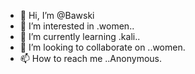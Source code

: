 - 👋 Hi, I’m @Bawski
- 👀 I’m interested in .women..
- 🌱 I’m currently learning .kali..
- 💞️ I’m looking to collaborate on ..women.
- 📫 How to reach me ..Anonymous.

<!---
Bawski/Bawski is a ✨ special ✨ repository because its `README.md` (this file) appears on your GitHub profile.
You can click the Preview link to take a look at your changes.
--->
